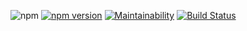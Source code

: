 ![npm](https://img.shields.io/npm/dt/mock-user-auth.svg)
[![npm version](https://badge.fury.io/js/mock-user-auth.svg)](https://badge.fury.io/js/mock-user-auth)
[![Maintainability](https://api.codeclimate.com/v1/badges/cfad2711064e09148d24/maintainability)](https://codeclimate.com/github/daniloanobre/react-folder-structure/maintainability)
[![Build Status](https://travis-ci.org/daniloanobre/react-folder-structure.svg?branch=master)](https://travis-ci.org/daniloanobre/react-folder-structure)
